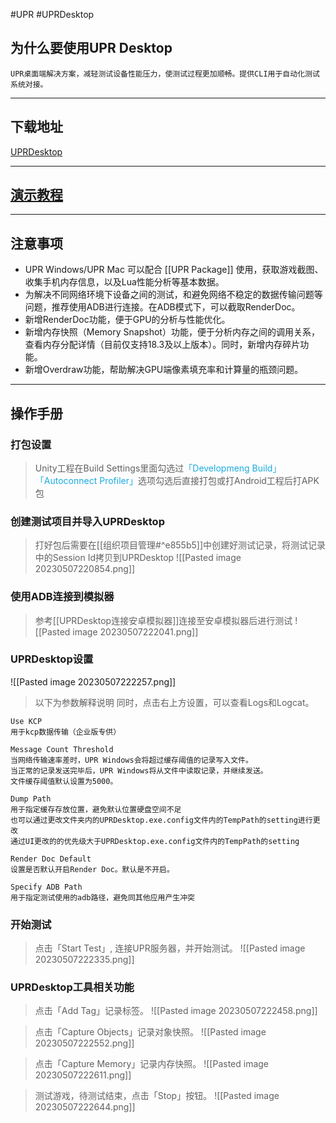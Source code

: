 #UPR #UPRDesktop
## 为什么要使用UPR Desktop
	UPR桌面端解决方案，减轻测试设备性能压力，使测试过程更加顺畅。提供CLI用于自动化测试系统对接。
---
## 下载地址
[UPRDesktop](https://upr.unity.cn/download)

---
## [演示教程](https://upr-1314001764.cos.ap-shanghai.myqcloud.com/video/win-video.mp4)
---
## 注意事项
-   UPR Windows/UPR Mac 可以配合 [[UPR Package]] 使用，获取游戏截图、收集手机内存信息，以及Lua性能分析等基本数据。
-   为解决不同网络环境下设备之间的测试，和避免网络不稳定的数据传输问题等问题，推荐使用ADB进行连接。在ADB模式下，可以截取RenderDoc。
-   新增RenderDoc功能，便于GPU的分析与性能优化。
-   新增内存快照（Memory Snapshot）功能，便于分析内存之间的调用关系，查看内存分配详情（目前仅支持18.3及以上版本）。同时，新增内存碎片功能。
-   新增Overdraw功能，帮助解决GPU端像素填充率和计算量的瓶颈问题。
---
## 操作手册
### 打包设置 
   >Unity工程在Build Settings里面勾选过<font color = 1AABDD>「Developmeng Build」「Autoconnect Profiler」</font>选项勾选后直接打包或打Android工程后打APK包
### 创建测试项目并导入UPRDesktop
>打好包后需要在[[组织项目管理#^e855b5]]中创建好测试记录，将测试记录中的Session Id拷贝到UPRDesktop
![[Pasted image 20230507220854.png]]
### 使用ADB连接到模拟器
>参考[[UPRDesktop连接安卓模拟器]]连接至安卓模拟器后进行测试
![[Pasted image 20230507222041.png]]
### UPRDesktop设置
![[Pasted image 20230507222257.png]]
>以下为参数解释说明
>同时，点击右上方设置，可以查看Logs和Logcat。
```Log
Use KCP
用于kcp数据传输（企业版专供）

Message Count Threshold
当网络传输速率差时，UPR Windows会将超过缓存阈值的记录写入文件。
当正常的记录发送完毕后，UPR Windows将从文件中读取记录，并继续发送。
文件缓存阈值默认设置为5000。

Dump Path
用于指定缓存存放位置，避免默认位置硬盘空间不足
也可以通过更改文件夹内的UPRDesktop.exe.config文件内的TempPath的setting进行更改
通过UI更改的的优先级大于UPRDesktop.exe.config文件内的TempPath的setting

Render Doc Default
设置是否默认开启Render Doc。默认是不开启。

Specify ADB Path
用于指定测试使用的adb路径，避免同其他应用产生冲突
```
### 开始测试
>点击「Start Test」, 连接UPR服务器，并开始测试。
![[Pasted image 20230507222335.png]]
### UPRDesktop工具相关功能
>点击「Add Tag」记录标签。
![[Pasted image 20230507222458.png]]

>点击「Capture Objects」记录对象快照。
![[Pasted image 20230507222552.png]]

>点击「Capture Memory」记录内存快照。
![[Pasted image 20230507222611.png]]

>测试游戏，待测试结束，点击「Stop」按钮。
![[Pasted image 20230507222644.png]]

